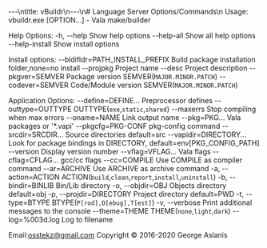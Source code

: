 ---\ntitle: vBuildr\n---\n# Language Server Options/Commands\n
Usage:
  vbuildr.exe [OPTION…] - Vala make/builder

Help Options:
  -h, --help                         Show help options
  --help-all                         Show all help options
  --help-install                     Show install options

Install options:
  --bldifldr=PATH_INSTALL_PREFIX     Build package installation folder,none=no install
  --projpkg                          Project name
  --desc                             Project description
  --pkgver=SEMVER                    Package version SEMVER(`MAJOR.MINOR.PATCH`)
  --codever=SEMVER                   Code/Module version SEMVER(`MAJOR.MINOR.PATCH`)

Application Options:
  --define=DEFINE...                 Preprocessor defines
  --outtype=OUTTYPE                  OUTTYPE(`exe`,`static`,`shared`)
  --maxerrs                          Stop compiling when max errors
  --oname=NAME                       Link output name 
  --pkg=PKG...                       Vala packages or '*.vapi'
  --pkgcfg=PKG-CONF                  pkg-config command
  --srcdir=SRCDIR...                 Source directories default=src
  --vapidir=DIRECTORY...             Look for package bindings in DIRECTORY, default=env[PKG_CONFIG_PATH]
  --version                          Display version number
  --vflag=VFLAG...                   Vala flags
  --cflag=CFLAG...                   gcc/cc flags
  --cc=COMPILE                       Use COMPILE as compiler command
  --ar=ARCHIVE                       Use ARCHIVE as archive command
  -a, --action=ACTION                ACTION(`build`,`clean`,`report`,`install`,`uninstall`)
  -b, --bindir=BINLIB                Bin/Lib directory
  -o, --objdir=OBJ                   Objects directory default=obj
  -p, --projdir=DIRECTORY            Project directory default=PWD
  -t, --type=BTYPE                   BTYPE(`P[rod],D[ebug],T[est]`)
  -v, --verbose                      Print additional messages to the console
  --theme=THEME                      THEME(`none`,`light`,`dark`)
  --log=<prefix>%003d.log            Log to filename

Email:osstekz@gmail.com
Copyright © 2016-2020 George Aslanis
